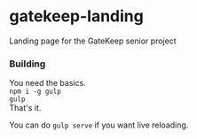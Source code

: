 # gatekeep-landing
Landing page for the GateKeep senior project


### Building
You need the basics.  
`npm i -g gulp`  
`gulp`  
That's it.  
  
  
You can do `gulp serve` if you want live reloading.
